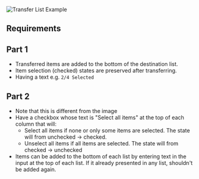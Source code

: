 ![Transfer List Example](https://www.greatfrontend.com/img/questions/transfer-list-ii/transfer-list-example.png)

## Requirements

## Part 1

- Transferred items are added to the bottom of the destination list.
- Item selection (checked) states are preserved after transferring.
- Having a text e.g. `2/4 Selected`

## Part 2

- Note that this is different from the image
- Have a checkbox whose text is "Select all items" at the top of each column that will:
  - Select all items if none or only some items are selected. The state will from unchecked -> checked.
  - Unselect all items if all items are selected. The state will from checked -> unchecked
- Items can be added to the bottom of each list by entering text in the input at the top of each list. If it already presented in any list, shouldn't be added again.
